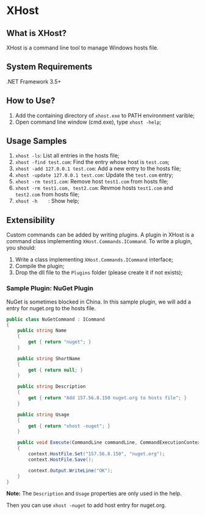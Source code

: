 # XHost #

## What is XHost? ##
XHost is a command line tool to manage Windows hosts file.

## System Requirements ##
.NET Framework 3.5+

## How to Use? ##
1. Add the containing directory of `xhost.exe` to PATH environment varible;
2. Open command line window (cmd.exe), type `xhost -help`;

## Usage Samples ##

1. `xhost -ls`: List all entries in the hosts file;
2. `xhost -find test.com`: Find the entry whose host is `test.com`;
3. `xhost -add 127.0.0.1 test.com`: Add a new entry to the hosts file;
4. `xhost -update 127.0.0.1 test.com`: Update the `test.com` entry;
5. `xhost -rm test1.com`: Remove host `test1.com` from hosts file;
6. `xhost -rm test1.com, test2.com`: Revmoe hosts `test1.com` and `test2.com` from hosts file;
7. `xhost -h	`: Show help;

## Extensibility ##

Custom commands can be added by writing plugins. A plugin in XHost is a command class implementing `XHost.Commands.ICommand`. To write a plugin, you should:

1. Write a class implementing `XHost.Commands.ICommand` interface;
2. Compile the plugin;
3. Drop the dll file to the `Plugins` folder (please create it if not exists);

### Sample Plugin: NuGet Plugin ###

NuGet is sometimes blocked in China. In this sample plugin, we will add a entry for nuget.org to the hosts file.

```csharp
public class NuGetCommand : ICommand
{
    public string Name
    {
        get { return "nuget"; }
    }

    public string ShortName
    {
        get { return null; }
    }

    public string Description
    {
        get { return "Add 157.56.8.150 nuget.org to hosts file"; }
    }

    public string Usage
    {
        get { return "xhost -nuget"; }
    }

    public void Execute(CommandLine commandLine, CommandExecutionContext context)
    {
        context.HostFile.Set("157.56.8.150", "nuget.org");
        context.HostFile.Save();

        context.Output.WriteLine("OK");
    }
}
```

**Note:** The `Description` and `Usage` properties are only used in the help.

Then you can use `xhost -nuget` to add host entry for nuget.org.
